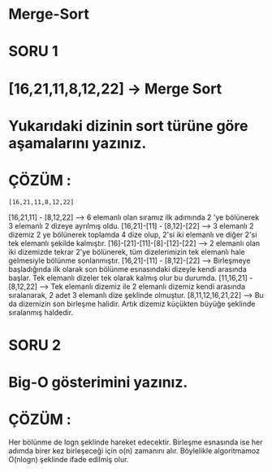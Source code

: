 # Merge-Sort

# SORU 1 
# [16,21,11,8,12,22] -> Merge Sort
# Yukarıdaki dizinin sort türüne göre aşamalarını yazınız.


# ÇÖZÜM :
    [16,21,11,8,12,22]
  [16,21,11] - [8,12,22]               -->  6 elemanlı olan sıramız ilk adımında 2 'ye bölünerek 3 elemanlı 2 dizeye ayrılmış oldu.
  [16,21]-[11] - [8,12]-[22]           -->  3 elemanlı 2 dizemiz 2 ye bölünerek toplamda 4 dize olup, 2'si iki elemanlı ve diğer 2'si tek elemanlı şekilde kalmıştır.
  [16]-[21]-[11]-[8]-[12]-[22]         -->  2 elemanlı olan iki dizemizde tekrar 2'ye bölünerek, tüm dizelerimizin tek elemanlı hale gelmesiyle bölünme sonlanmıştır.
  [16,21]-[11] - [8,12]-[22]           -->  Birleşmeye başladığında ilk olarak son bölünme esnasındaki dizeyle kendi arasında başlar. Tek elemanlı dizeler tek olarak kalmış olur bu durumda.
  [11,16,21] - [8,12,22]               -->  Tek elemanlı dizemiz ile 2 elemanlı dizemiz kendi arasında sıralanarak, 2 adet 3 elemanlı dize şeklinde olmuştur.
  [8,11,12,16,21,22]                   -->  Bu da dizemizin son birleşme halidir. Artık dizemiz küçükten büyüğe şeklinde sıralanmış haldedir.

  # SORU 2
  # Big-O gösterimini yazınız.

  # ÇÖZÜM :
  Her bölünme de logn şeklinde hareket edecektir.
  Birleşme esnasında ise her adımda birer kez birleşeceği için o(n) zamanını alır.
  Böylelikle algoritmamoz O(nlogn) şeklinde ifade edilmiş olur.
